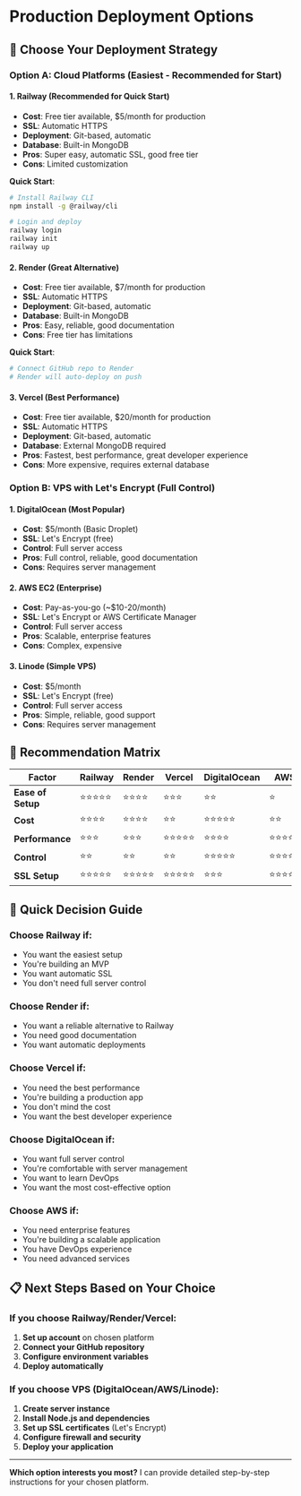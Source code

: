 # Production Deployment Options

## 🎯 **Choose Your Deployment Strategy**

### **Option A: Cloud Platforms (Easiest - Recommended for Start)**

#### **1. Railway (Recommended for Quick Start)**
- **Cost**: Free tier available, $5/month for production
- **SSL**: Automatic HTTPS
- **Deployment**: Git-based, automatic
- **Database**: Built-in MongoDB
- **Pros**: Super easy, automatic SSL, good free tier
- **Cons**: Limited customization

**Quick Start**:
```bash
# Install Railway CLI
npm install -g @railway/cli

# Login and deploy
railway login
railway init
railway up
```

#### **2. Render (Great Alternative)**
- **Cost**: Free tier available, $7/month for production
- **SSL**: Automatic HTTPS
- **Deployment**: Git-based, automatic
- **Database**: Built-in MongoDB
- **Pros**: Easy, reliable, good documentation
- **Cons**: Free tier has limitations

**Quick Start**:
```bash
# Connect GitHub repo to Render
# Render will auto-deploy on push
```

#### **3. Vercel (Best Performance)**
- **Cost**: Free tier available, $20/month for production
- **SSL**: Automatic HTTPS
- **Deployment**: Git-based, automatic
- **Database**: External MongoDB required
- **Pros**: Fastest, best performance, great developer experience
- **Cons**: More expensive, requires external database

### **Option B: VPS with Let's Encrypt (Full Control)**

#### **1. DigitalOcean (Most Popular)**
- **Cost**: $5/month (Basic Droplet)
- **SSL**: Let's Encrypt (free)
- **Control**: Full server access
- **Pros**: Full control, reliable, good documentation
- **Cons**: Requires server management

#### **2. AWS EC2 (Enterprise)**
- **Cost**: Pay-as-you-go (~$10-20/month)
- **SSL**: Let's Encrypt or AWS Certificate Manager
- **Control**: Full server access
- **Pros**: Scalable, enterprise features
- **Cons**: Complex, expensive

#### **3. Linode (Simple VPS)**
- **Cost**: $5/month
- **SSL**: Let's Encrypt (free)
- **Control**: Full server access
- **Pros**: Simple, reliable, good support
- **Cons**: Requires server management

## 🎯 **Recommendation Matrix**

| Factor | Railway | Render | Vercel | DigitalOcean | AWS |
|--------|---------|--------|--------|--------------|-----|
| **Ease of Setup** | ⭐⭐⭐⭐⭐ | ⭐⭐⭐⭐ | ⭐⭐⭐ | ⭐⭐ | ⭐ |
| **Cost** | ⭐⭐⭐⭐ | ⭐⭐⭐⭐ | ⭐⭐ | ⭐⭐⭐⭐⭐ | ⭐⭐ |
| **Performance** | ⭐⭐⭐ | ⭐⭐⭐ | ⭐⭐⭐⭐⭐ | ⭐⭐⭐⭐ | ⭐⭐⭐⭐⭐ |
| **Control** | ⭐⭐ | ⭐⭐ | ⭐⭐ | ⭐⭐⭐⭐⭐ | ⭐⭐⭐⭐⭐ |
| **SSL Setup** | ⭐⭐⭐⭐⭐ | ⭐⭐⭐⭐⭐ | ⭐⭐⭐⭐⭐ | ⭐⭐⭐ | ⭐⭐⭐⭐ |

## 🚀 **Quick Decision Guide**

### **Choose Railway if:**
- You want the easiest setup
- You're building an MVP
- You want automatic SSL
- You don't need full server control

### **Choose Render if:**
- You want a reliable alternative to Railway
- You need good documentation
- You want automatic deployments

### **Choose Vercel if:**
- You need the best performance
- You're building a production app
- You don't mind the cost
- You want the best developer experience

### **Choose DigitalOcean if:**
- You want full server control
- You're comfortable with server management
- You want to learn DevOps
- You want the most cost-effective option

### **Choose AWS if:**
- You need enterprise features
- You're building a scalable application
- You have DevOps experience
- You need advanced services

## 📋 **Next Steps Based on Your Choice**

### **If you choose Railway/Render/Vercel:**
1. **Set up account** on chosen platform
2. **Connect your GitHub repository**
3. **Configure environment variables**
4. **Deploy automatically**

### **If you choose VPS (DigitalOcean/AWS/Linode):**
1. **Create server instance**
2. **Install Node.js and dependencies**
3. **Set up SSL certificates** (Let's Encrypt)
4. **Configure firewall and security**
5. **Deploy your application**

---

**Which option interests you most?** I can provide detailed step-by-step instructions for your chosen platform. 